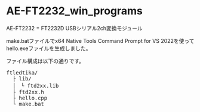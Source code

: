 # AE-FT2232_win_programs

AE-FT2232 = FT2232D USBシリアル2ch変換モジュール

make.batファイルでx64 Native Tools Command Prompt for VS 2022を使ってhello.exeファイルを生成しました。

ファイル構成は以下の通りです。

<pre>
ftledtika/
  ├ lib/
  │　└ ftd2xx.lib
  ├ ftd2xx.h
  ├ hello.cpp
  └ make.bat  
</pre>

